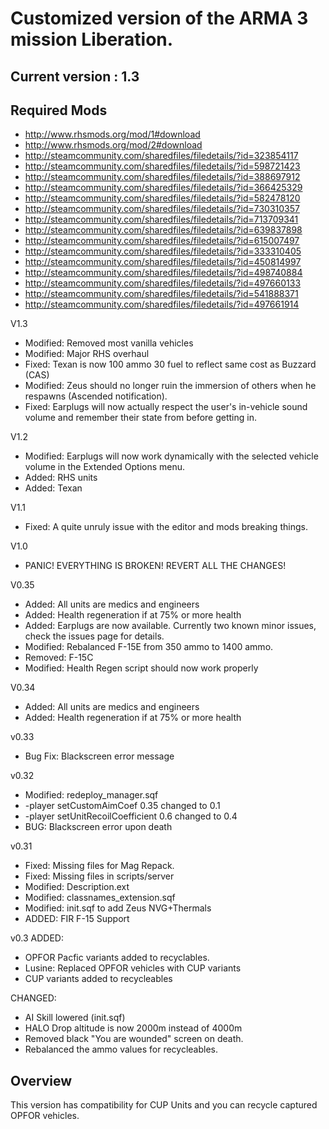 # Customized version of the ARMA 3 mission Liberation.

## Current version : 1.3

## Required Mods
* http://www.rhsmods.org/mod/1#download
* http://www.rhsmods.org/mod/2#download
* http://steamcommunity.com/sharedfiles/filedetails/?id=323854117
* http://steamcommunity.com/sharedfiles/filedetails/?id=598721423
* http://steamcommunity.com/sharedfiles/filedetails/?id=388697912
* http://steamcommunity.com/sharedfiles/filedetails/?id=366425329
* http://steamcommunity.com/sharedfiles/filedetails/?id=582478120
* http://steamcommunity.com/sharedfiles/filedetails/?id=730310357
* http://steamcommunity.com/sharedfiles/filedetails/?id=713709341
* http://steamcommunity.com/sharedfiles/filedetails/?id=639837898
* http://steamcommunity.com/sharedfiles/filedetails/?id=615007497
* http://steamcommunity.com/sharedfiles/filedetails/?id=333310405
* http://steamcommunity.com/sharedfiles/filedetails/?id=450814997
* http://steamcommunity.com/sharedfiles/filedetails/?id=498740884
* http://steamcommunity.com/sharedfiles/filedetails/?id=497660133
* http://steamcommunity.com/sharedfiles/filedetails/?id=541888371
* http://steamcommunity.com/sharedfiles/filedetails/?id=497661914

V1.3
* Modified: Removed most vanilla vehicles
* Modified: Major RHS overhaul
* Fixed: Texan is now 100 ammo 30 fuel to reflect same cost as Buzzard (CAS)
* Modified: Zeus should no longer ruin the immersion of others when he respawns (Ascended notification).
* Fixed: Earplugs will now actually respect the user's in-vehicle sound volume and remember their state from before getting in.

V1.2
* Modified: Earplugs will now work dynamically with the selected vehicle volume in the Extended Options menu.
* Added: RHS units
* Added: Texan

V1.1
* Fixed: A quite unruly issue with the editor and mods breaking things.

V1.0
* PANIC! EVERYTHING IS BROKEN! REVERT ALL THE CHANGES!

V0.35
* Added: All units are medics and engineers
* Added: Health regeneration if at 75% or more health
* Added: Earplugs are now available. Currently two known minor issues, check the issues page for details.
* Modified: Rebalanced F-15E from 350 ammo to 1400 ammo.
* Removed: F-15C
* Modified: Health Regen script should now work properly

V0.34
* Added: All units are medics and engineers
* Added: Health regeneration if at 75% or more health

v0.33
* Bug Fix: Blackscreen error message

v0.32
* Modified: redeploy_manager.sqf 	
* -player setCustomAimCoef 0.35 changed to 0.1
* -player setUnitRecoilCoefficient 0.6 changed to 0.4
* BUG: Blackscreen error upon death

v0.31
* Fixed: Missing files for Mag Repack.
* Fixed: Missing files in scripts/server
* Modified: Description.ext
* Modified: classnames_extension.sqf
* Modified: init.sqf to add Zeus NVG+Thermals
* ADDED: FIR F-15 Support

v0.3
ADDED:
* OPFOR Pacfic variants added to recyclables.
* Lusine: Replaced OPFOR vehicles with CUP variants
* CUP variants added to recycleables

CHANGED:
* AI Skill lowered (init.sqf)
* HALO Drop altitude is now 2000m instead of 4000m
* Removed black "You are wounded" screen on death.
* Rebalanced the ammo values for recycleables.

## Overview

This version has compatibility for CUP Units and you can recycle captured OPFOR vehicles.
